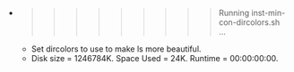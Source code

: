 * >>>>>>>>> Running inst-min-con-dircolors.sh ...
  * Set dircolors to use  to make ls more beautiful.
  * Disk size = 1246784K. Space Used = 24K. Runtime = 00:00:00:00.
